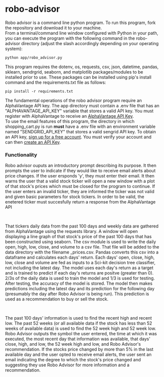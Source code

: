 # robo-advisor

Robo advisor is a command line python program. To run this program, fork the repository and download it to your machine. <br>From a terminal/command line window configured with Python in your path, you can execute the program with the following command in the robo-advisor directory (adjust the slash accordingly depending on your operating system):
```
python app/robo_advisor.py
```

This program requires the dotenv, os, requests, csv, json, datetime, pandas, sklearn, sendrgrid, seaborn, and matplotlib packages/modules to be installed prior to use. These packages can be installed using pip's install command and the requirements.txt file as follows:
```
pip install -r requirements.txt
```

The fundamental operations of the robo advisor program require an AlphaVantage API key. The app directory must contain a .env file that has an "ALPHAVANTAGE_API_KEY" variable that stores a valid API key. You must register with AlphaVantage to receive an [AlphaVantage API Key](https://www.alphavantage.co).<br>
 To use the email features of this program, the directory in which shopping_cart.py is run __must__ have a .env file with an environment variable named "SENDGRID_API_KEY" that stores a valid sengrid API key. To obtain an API key, [sign up for a free account](https://signup.sendgrid.com/). You must verify your account and can then [create an API Key](https://app.sendgrid.com/settings/api_keys).
<br>
### Functionality
  <p>Robo advisor ouputs an introductory prompt describing its purpose. It then prompts the user to indicate if they would like to receive email alerts about price changes. If the user ersponds 'y', they must enter their email. It then warns the user that a valid stock ticker will open a new window with a plot of that stock's prices which must be closed for the program to continue. If the user enters an invalid ticker, they are informed the ticker was not valid and given basic parameters for stock tickers. In order to be valid, the enetered ticker must succesfully return a response from the AlphaVantage API</p><br>
  <p> That tickers daily data from the past 100 days and weekly data are gathered from AlphaVantage using the requests library. A window will open displaying a line graph of that stock's price of the past 100 days that has been constructed using seaborn. The csv module is used to write the daily open, high, low, close, and volume to a csv file. That file will be added to the data directory with the filename <StockTicker>_prices.csv. Pandas converts this csv into a dataframe and calculates each days' return. Each days' open, close, high, low, close and volume are fed as inputs to a Sci-kit decision tree classifier, not including the latest day. The model uses each day's return as a target and is trained to predict if each day's returns are positve (greater than 0). 2/3s of the daily data is used to train the model and 1/3 is used for testing. After testing, the accuracy of the model is stored. The model then makes predictions including the latest day and its prediction for the following day (presumably the day after Robo Advisor is being run). This prediction is used as a recommendation to buy or sell the stock.</p><br>
  <p> The past 100 days' information is used to find the recent high and recent low. The past 52 weeks (or all available data if the stock has less than 52 weeks of available data) is used to find the 52 week high and 52 week low. Robo Advisor outputs the symbol the user entered, the time at which it was executed, the most recent day that information was available, that days' close, high, and low, the 52 week high and low, and Robo Advisor's recommendation. If the stocks price changed by more than 5% in the last available day and the user opted to receive email alerts, the user sent an email indicating the degree to which the stock's price changed and suggesting they use Robo Advisor for more information and a recommendation.</p>
